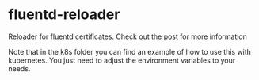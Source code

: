 # fluentd-reloader


Reloader for fluentd certificates. Check out the [post](https://donchev.is/post/reloading-fluentd-certificates/) for more information

Note that in the k8s folder you can find an example of how to use this with kubernetes. You just need to adjust the environment variables to your needs.


